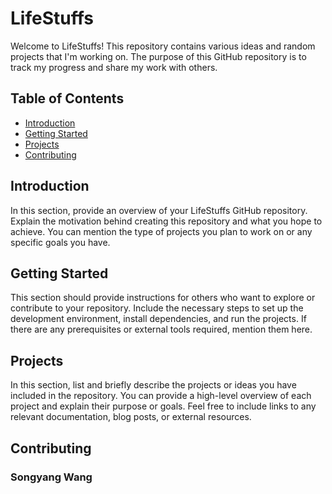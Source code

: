 # LifeStuffs

Welcome to LifeStuffs! This repository contains various ideas and random projects that I'm working on. The purpose of this GitHub repository is to track my progress and share my work with others.

## Table of Contents
- [Introduction](#introduction)
- [Getting Started](#getting-started)
- [Projects](#projects)
- [Contributing](#contributing)


## Introduction
In this section, provide an overview of your LifeStuffs GitHub repository. Explain the motivation behind creating this repository and what you hope to achieve. You can mention the type of projects you plan to work on or any specific goals you have.

## Getting Started
This section should provide instructions for others who want to explore or contribute to your repository. Include the necessary steps to set up the development environment, install dependencies, and run the projects. If there are any prerequisites or external tools required, mention them here.

## Projects
In this section, list and briefly describe the projects or ideas you have included in the repository. You can provide a high-level overview of each project and explain their purpose or goals. Feel free to include links to any relevant documentation, blog posts, or external resources.

## Contributing
### Songyang Wang


